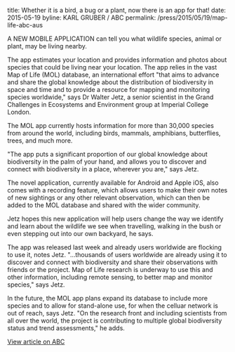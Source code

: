 title: Whether it is a bird, a bug or a plant, now there is an app for that!
date: 2015-05-19
byline: KARL GRUBER / ABC
permalink: /press/2015/05/19/map-life-abc-aus


A NEW MOBILE APPLICATION can tell you what wildlife species, animal or plant, may be living nearby.

The app estimates your location and provides information and photos about species that could be living near your location. The app relies in the vast Map of Life (MOL) database, an international effort "that aims to advance and share the global knowledge about the distribution of biodiversity in space and time and to provide a resource for mapping and monitoring species worldwide," says Dr Walter Jetz, a senior scientist in the Grand Challenges in Ecosystems and Environment group at Imperial College London.

The MOL app currently hosts information for more than 30,000 species from around the world, including birds, mammals, amphibians, butterflies, trees, and much more.

"The app puts a significant proportion of our global knowledge about biodiversity in the palm of your hand, and allows you to discover and connect with biodiversity in a place, wherever you are," says Jetz.

The novel application, currently available for Android and Apple iOS, also comes with a recording feature, which allows users to make their own notes of new sightings or any other relevant observation, which can then be added to the MOL database and shared with the wider community.

Jetz hopes this new application will help users change the way we identify and learn about the wildlife we see when travelling, walking in the bush or even stepping out into our own backyard, he says.

The app was released last week and already users worldwide are flocking to use it, notes Jetz. "…thousands of users worldwide are already using it to discover and connect with biodiversity and share their observations with friends or the project. Map of Life research is underway to use this and other information, including remote sensing, to better map and monitor species," says Jetz.

In the future, the MOL app plans expand its database to include more species and to allow for stand-alone use, for when the celluar network is out of reach, says Jetz. "On the research front and including scientists from all over the world, the project is contributing to multiple global biodiversity status and trend assessments," he adds.

[View article on ABC](http://www.abc.net.au/environment/articles/2015/05/19/4237942.htm)
